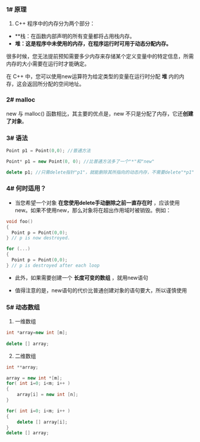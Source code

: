 ### **1# 原理**
1. C++ 程序中的内存分为两个部分：
- **栈：在函数内部声明的所有变量都将占用栈内存。
- **堆：这是程序中未使用的内存，在程序运行时可用于动态分配内存。**

很多时候，您无法提前预知需要多少内存来存储某个定义变量中的特定信息，所需内存的大小需要在运行时才能确定。

在 C++ 中，您可以使用new运算符为给定类型的变量在运行时分配 **堆** 内的内存，这会返回所分配的空间地址。

### 2# malloc
new 与 malloc() 函数相比，其主要的优点是，new 不只是分配了内存，它还**创建了对象**。

### 3# 语法

```cpp
Point p1 = Point(0,0); //普通方法
```

```cpp
Point* p1 = new Point(0, 0); //比普通方法多了一个"*"和"new"

delete p1; //只需delete指针"p1"，就能删除其所指向的动态内存，不需要delete"*p1"
```

### 4# 何时适用？

- 当您希望一个对象 **在您使用delete手动删除之前一直存在时** ，应该使用new。如果不使用new，那么对象将在超出作用域时被销毁。例如：

```cpp
void foo()
{
  Point p = Point(0,0);
} // p is now destroyed.

for (...)
{
  Point p = Point(0,0);
} // p is destroyed after each loop
```

- 此外，如果需要创建一个 **长度可变的数组** ，就用new语句

- 值得注意的是，new语句的代价比普通创建对象的语句要大，所以谨慎使用


### 5# 动态数组

1. 一维数组
```cpp
int *array=new int [m];
 
delete [] array;
```

2. 二维数组
```cpp
int **array;

array = new int *[m];
for( int i=0; i<m; i++ )
{
    array[i] = new int [n];
}

for( int i=0; i<m; i++ )
{
    delete [] array[i];
}
delete [] array;
```
